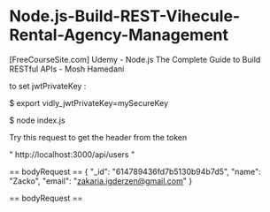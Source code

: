# Node.js-Build-REST-Vihecule-Rental-Agency-Management
[FreeCourseSite.com] Udemy - Node.js The Complete Guide to Build RESTful APIs - Mosh Hamedani




to set jwtPrivateKey :

$ export vidly_jwtPrivateKey=mySecureKey 

$ node index.js  


Try this request to get the header from the token 

"  http://localhost:3000/api/users  "

== bodyRequest ==
{
  "_id": "614789436fd7b5130b94b7d5",
  "name": "Zacko",
  "email": "zakaria.igderzen@gmail.com"
}

== bodyRequest ==



